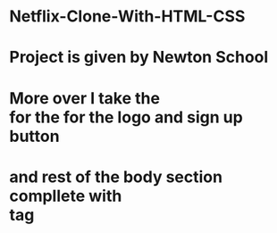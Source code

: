 # Netflix-Clone-With-HTML-CSS

# Project is given by Newton School

# More over I take the  <nav> for the for the logo and sign up button

# and rest of the body section compllete with <section> tag 